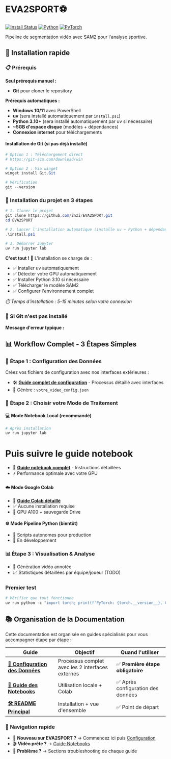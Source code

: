 # EVA2SPORT⚽

[![Install Status](https://img.shields.io/badge/install-automatic-green)](./install.ps1)
[![Python](https://img.shields.io/badge/python-3.10+-blue)](https://python.org)
[![PyTorch](https://img.shields.io/badge/pytorch-2.5+-orange)](https://pytorch.org)

Pipeline de segmentation vidéo avec SAM2 pour l'analyse sportive.

## 🚀 Installation rapide

### 📋 Prérequis

**Seul prérequis manuel :**
- **Git** pour cloner le repository

**Prérequis automatiques :**
- **Windows 10/11** avec PowerShell
- **uv** (sera installé automatiquement par `install.ps1`)
- **Python 3.10+** (sera installé automatiquement par uv si nécessaire)
- **~5GB d'espace disque** (modèles + dépendances)
- **Connexion internet** pour téléchargements

#### Installation de Git (si pas déjà installé)
```powershell
# Option 1 : Téléchargement direct
# https://git-scm.com/download/win

# Option 2 : Via winget
winget install Git.Git

# Vérification
git --version
```

### 🚀 Installation du projet en 3 étapes

```powershell
# 1. Cloner le projet
git clone https://github.com/2nzi/EVA2SPORT.git
cd EVA2SPORT

# 2. Lancer l'installation automatique (installe uv + Python + dépendances)
.\install.ps1

# 3. Démarrer Jupyter
uv run jupyter lab
```

**C'est tout !** 🎉 L'installation se charge de :
- ✅ Installer uv automatiquement
- ✅ Détecter votre GPU automatiquement  
- ✅ Installer Python 3.10 si nécessaire
- ✅ Télécharger le modèle SAM2
- ✅ Configurer l'environnement complet

*⏱️ Temps d'installation : 5-15 minutes selon votre connexion*

### 🚨 Si Git n'est pas installé

**Message d'erreur typique :**

## 📊 Workflow Complet - 3 Étapes Simples

### 🎯 **Étape 1 : Configuration des Données**
Créez vos fichiers de configuration avec nos interfaces extérieures :
- 🛠️ **[Guide complet de configuration](data/README.md)** - Processus détaillé avec interfaces
- 📄 Génère : `votre_video_config.json`

### 🚀 **Étape 2 : Choisir votre Mode de Traitement**

#### 💻 **Mode Notebook Local** (recommandé)

```powershell
# Après installation
uv run jupyter lab
```

# Puis suivre le guide notebook
- 📖 **[Guide notebook complet](notebook/README.md)** - Instructions détaillées
- ⚡ Performance optimale avec votre GPU

#### ☁️ **Mode Google Colab** 
- 📖 **[Guide Colab détaillé](notebook/README.md#mode-2--google-colab)**
- ✅ Aucune installation requise
- 🔄 GPU A100 + sauvegarde Drive

#### ⚙️ **Mode Pipeline Python** (bientôt)
- 🚧 Scripts autonomes pour production
- 🔄 En développement

### 📊 **Étape 3 : Visualisation & Analyse**
- 🎥 Génération vidéo annotée
- 📈 Statistiques détaillées par équipe/joueur (TODO)

### Premier test
```powershell
# Vérifier que tout fonctionne
uv run python -c "import torch; print(f'PyTorch: {torch.__version__}, CUDA: {torch.cuda.is_available()}')"
```

## 📚 Organisation de la Documentation

Cette documentation est organisée en guides spécialisés pour vous accompagner étape par étape :

| Guide | Objectif | Quand l'utiliser |
|-------|----------|------------------|
| **[📁 Configuration des Données](data/README.md)** | Processus complet avec les 2 interfaces externes | ✅ **Première étape obligatoire** |
| **[📔 Guide des Notebooks](notebook/README.md)** | Utilisation locale + Colab | ✅ Après configuration des données |
| **[🛠️ README Principal](README.md)** | Installation + vue d'ensemble | ✅ Point de départ |

### 🔄 Navigation rapide
- 🚀 **Nouveau sur EVA2SPORT ?** → Commencez ici puis [Configuration](data/README.md)
- 🎬 **Vidéo prête ?** → [Guide Notebooks](notebook/README.md)  
- 🐛 **Problème ?** → Sections troubleshooting de chaque guide
